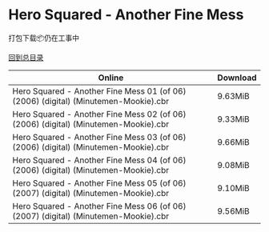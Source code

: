 # Hero Squared - Another Fine Mess

打包下载📦仍在工事中

[回到总目录](/Catalogs.md)







Online | Download
--- | ---
Hero Squared - Another Fine Mess 01 (of 06) (2006) (digital) (Minutemen-Mookie).cbr | 9.63MiB
Hero Squared - Another Fine Mess 02 (of 06) (2006) (digital) (Minutemen-Mookie).cbr | 9.33MiB
Hero Squared - Another Fine Mess 03 (of 06) (2006) (digital) (Minutemen-Mookie).cbr | 9.66MiB
Hero Squared - Another Fine Mess 04 (of 06) (2006) (digital) (Minutemen-Mookie).cbr | 9.08MiB
Hero Squared - Another Fine Mess 05 (of 06) (2007) (digital) (Minutemen-Mookie).cbr | 9.10MiB
Hero Squared - Another Fine Mess 06 (of 06) (2007) (digital) (Minutemen-Mookie).cbr | 9.56MiB